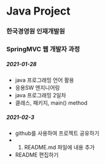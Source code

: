 # Java Project
### 한국경영원 인재개발원
### SpringMVC 웹 개발자 과정

##### 2021-01-28

* java 프로그래밍 언어 활용
* 응용SW 엔지니어링
* java 프로그래밍 2일차 
* 클래스, 패키지, main() method

##### 2021-02-3
* github를 사용하여 프로젝트 공유하기
* 1. README.md 파일에 내용 추가
*	README 편집하기